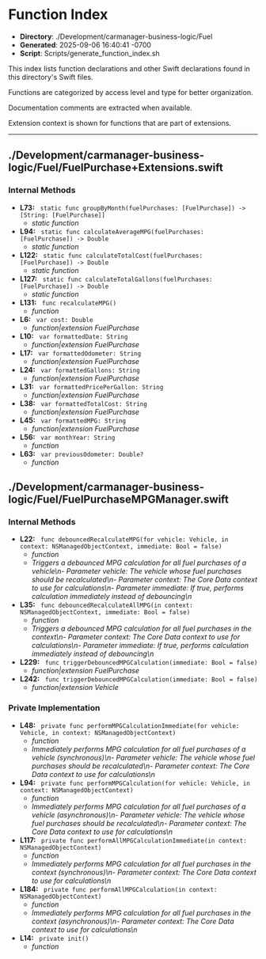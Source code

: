 # Function Index

- **Directory**: ./Development/carmanager-business-logic/Fuel
- **Generated**: 2025-09-06 16:40:41 -0700
- **Script**: Scripts/generate_function_index.sh

This index lists function declarations and other Swift declarations found in this directory's Swift files.

Functions are categorized by access level and type for better organization.

Documentation comments are extracted when available.

Extension context is shown for functions that are part of extensions.

---

## ./Development/carmanager-business-logic/Fuel/FuelPurchase+Extensions.swift
### Internal Methods
- **L73:** ` static func groupByMonth(fuelPurchases: [FuelPurchase]) -> [String: [FuelPurchase]]`
  - *static function*
- **L94:** ` static func calculateAverageMPG(fuelPurchases: [FuelPurchase]) -> Double`
  - *static function*
- **L122:** ` static func calculateTotalCost(fuelPurchases: [FuelPurchase]) -> Double`
  - *static function*
- **L127:** ` static func calculateTotalGallons(fuelPurchases: [FuelPurchase]) -> Double`
  - *static function*
- **L131:** ` func recalculateMPG()`
  - *function*
- **L6:** ` var cost: Double`
  - *function|extension FuelPurchase*
- **L10:** ` var formattedDate: String`
  - *function|extension FuelPurchase*
- **L17:** ` var formattedOdometer: String`
  - *function|extension FuelPurchase*
- **L24:** ` var formattedGallons: String`
  - *function|extension FuelPurchase*
- **L31:** ` var formattedPricePerGallon: String`
  - *function|extension FuelPurchase*
- **L38:** ` var formattedTotalCost: String`
  - *function|extension FuelPurchase*
- **L45:** ` var formattedMPG: String`
  - *function|extension FuelPurchase*
- **L56:** ` var monthYear: String`
  - *function*
- **L63:** ` var previousOdometer: Double?`
  - *function*

## ./Development/carmanager-business-logic/Fuel/FuelPurchaseMPGManager.swift
### Internal Methods
- **L22:** ` func debouncedRecalculateMPG(for vehicle: Vehicle, in context: NSManagedObjectContext, immediate: Bool = false)`
  - *function*
  - *Triggers a debounced MPG calculation for all fuel purchases of a vehicle\n- Parameter vehicle: The vehicle whose fuel purchases should be recalculated\n- Parameter context: The Core Data context to use for calculations\n- Parameter immediate: If true, performs calculation immediately instead of debouncing\n*
- **L35:** ` func debouncedRecalculateAllMPG(in context: NSManagedObjectContext, immediate: Bool = false)`
  - *function*
  - *Triggers a debounced MPG calculation for all fuel purchases in the context\n- Parameter context: The Core Data context to use for calculations\n- Parameter immediate: If true, performs calculation immediately instead of debouncing\n*
- **L229:** ` func triggerDebouncedMPGCalculation(immediate: Bool = false)`
  - *function|extension FuelPurchase*
- **L242:** ` func triggerDebouncedMPGCalculation(immediate: Bool = false)`
  - *function|extension Vehicle*

### Private Implementation
- **L48:** ` private func performMPGCalculationImmediate(for vehicle: Vehicle, in context: NSManagedObjectContext)`
  - *function*
  - *Immediately performs MPG calculation for all fuel purchases of a vehicle (synchronous)\n- Parameter vehicle: The vehicle whose fuel purchases should be recalculated\n- Parameter context: The Core Data context to use for calculations\n*
- **L94:** ` private func performMPGCalculation(for vehicle: Vehicle, in context: NSManagedObjectContext)`
  - *function*
  - *Immediately performs MPG calculation for all fuel purchases of a vehicle (asynchronous)\n- Parameter vehicle: The vehicle whose fuel purchases should be recalculated\n- Parameter context: The Core Data context to use for calculations\n*
- **L117:** ` private func performAllMPGCalculationImmediate(in context: NSManagedObjectContext)`
  - *function*
  - *Immediately performs MPG calculation for all fuel purchases in the context (synchronous)\n- Parameter context: The Core Data context to use for calculations\n*
- **L184:** ` private func performAllMPGCalculation(in context: NSManagedObjectContext)`
  - *function*
  - *Immediately performs MPG calculation for all fuel purchases in the context (asynchronous)\n- Parameter context: The Core Data context to use for calculations\n*
- **L14:** ` private init()`
  - *function*

